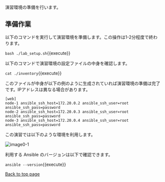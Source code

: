 演習環境の準備を行います。

## 準備作業

以下のコマンドを実行して演習環境を準備します。この操作は1-2分程度で終わります。

`bash ./lab_setup.sh`{{execute}}

以下のコマンドで演習環境の設定ファイルの中身を確認します。

`cat ./inventory`{{execute}}

このファイルが中身が以下の例のように生成されていれば演習環境の準備は完了です。IPアドレスは異なる場合があります。

```
[web]
node-1 ansible_ssh_host=172.20.0.2 ansible_ssh_user=root ansible_ssh_pass=password
node-2 ansible_ssh_host=172.20.0.3 ansible_ssh_user=root ansible_ssh_pass=password
node-3 ansible_ssh_host=172.20.0.4 ansible_ssh_user=root ansible_ssh_pass=password
```

この演習では以下のような環境を利用します。

![image0-1](https://raw.githubusercontent.com/irixjp/katacoda-scenarios/master/ansible-101/images/image0-1.png "image0-1")

利用する Ansible のバージョンは以下で確認できます。

`ansible --version`{{execute}}

[Back to top page](https://www.katacoda.com/irixjp)
